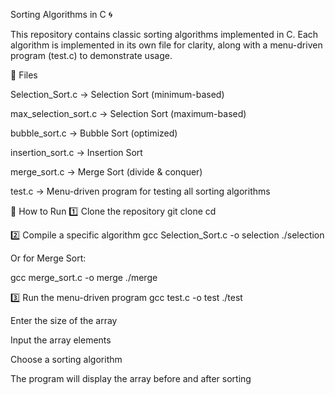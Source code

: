 Sorting Algorithms in C 🌀

This repository contains classic sorting algorithms implemented in C.
Each algorithm is implemented in its own file for clarity, along with a menu-driven program (test.c) to demonstrate usage.

📂 Files

Selection_Sort.c → Selection Sort (minimum-based)

max_selection_sort.c → Selection Sort (maximum-based)

bubble_sort.c → Bubble Sort (optimized)

insertion_sort.c → Insertion Sort

merge_sort.c → Merge Sort (divide & conquer)

test.c → Menu-driven program for testing all sorting algorithms

🚀 How to Run
1️⃣ Clone the repository
git clone <repository-url>
cd <repository-folder>

2️⃣ Compile a specific algorithm
gcc Selection_Sort.c -o selection
./selection


Or for Merge Sort:

gcc merge_sort.c -o merge
./merge

3️⃣ Run the menu-driven program
gcc test.c -o test
./test


Enter the size of the array

Input the array elements

Choose a sorting algorithm

The program will display the array before and after sorting
